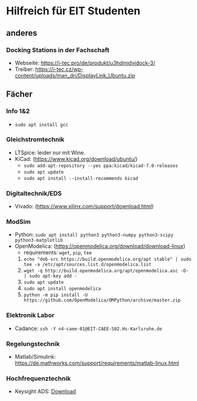 # Hilfreich für EIT Studenten

## anderes

### Docking Stations in der Fachschaft

* Webseite: <https://i-tec.pro/de/produkt/u3hdmidvidock-3/>
* Treiber:  <https://i-tec.cz/wp-content/uploads/man_dri/DisplayLink_Ubuntu.zip>


## Fächer

### Info 1&2

* `sudo apt install gcc`

### Gleichstromtechnik

* LTSpice: leider nur mit Wine.
* KiCad: (<https://www.kicad.org/download/ubuntu/>)
  * `sudo add-apt-repository --yes ppa:kicad/kicad-7.0-releases`
  * `sudo apt update`
  * `sudo apt install --install-recommends kicad`

### Digitaltechnik/EDS

* Vivado: (<https://www.xilinx.com/support/download.html>)

### ModSim

* Python: `sudo apt install python3 python3-numpy python3-scipy python3-matplotlib`
* OpenModelica: (<https://openmodelica.org/download/download-linux>)
  * requirements: `wget`, `pip`, `tee`
  1) `echo "deb-src https://build.openmodelica.org/apt stable" | sudo tee -a /etc/apt/sources.list.d/openmodelica.list`
  2) `wget -q http://build.openmodelica.org/apt/openmodelica.asc -O- | sudo apt-key add -`
  3) `sudo apt update`
  4) `sudo apt install openmodelica`
  5) `python -m pip install -U https://github.com/OpenModelica/OMPython/archive/master.zip`

### Elektronik Labor

* Cadance: `ssh -Y n4-caee-01@EIT-CAEE-S02.Hs-Karlsruhe.de`

### Regelungstechnik

* Matlab/Simulink: <https://de.mathworks.com/support/requirements/matlab-linux.html>

### Hochfrequenztechnik

* Keysight ADS: [Download](https://www.keysight.com/de/de/lib/software-detail/computer-software/pathwave-advanced-design-system-ads-software-2212036/ads-2023-linux.html)
